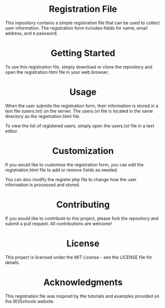 <h1 align="center">Registration File</h1>
This repository contains a simple registration file that can be used to collect user information. The registration form includes fields for name, email address, and a password.

<h1 align="center">Getting Started</h1>
To use this registration file, simply download or clone the repository and open the registration.html file in your web browser.

<h1 align="center">Usage</h1>
When the user submits the registration form, their information is stored in a text file (users.txt) on the server. The users.txt file is located in the same directory as the registration.html file.

To view the list of registered users, simply open the users.txt file in a text editor.

<h1 align="center">Customization</h1>
If you would like to customize the registration form, you can edit the registration.html file to add or remove fields as needed.

You can also modify the register.php file to change how the user information is processed and stored.

<h1 align="center">Contributing</h1>
If you would like to contribute to this project, please fork the repository and submit a pull request. All contributions are welcome!

<h1 align="center">License</h1>
This project is licensed under the MIT License - see the LICENSE file for details.

<h1 align="center">Acknowledgments</h1>
This registration file was inspired by the tutorials and examples provided on the W3Schools website.
